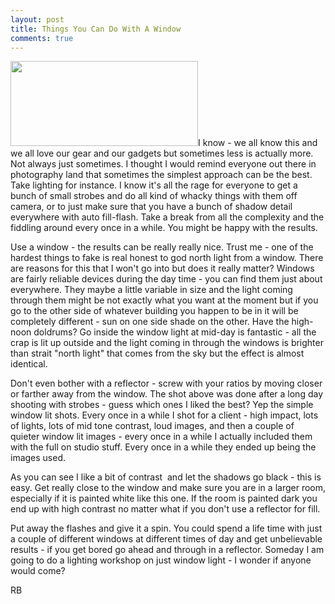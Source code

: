 ```yaml
---
layout: post
title: Things You Can Do With A Window
comments: true
---
```

<a rel="prettyPhoto" href="http://photo.rwboyer.com/wp-content/uploads/2010/08/2002-006-07.jpg"><img class="alignleft size-medium wp-image-2146" title="2002-006-07" src="http://photo.rwboyer.com/wp-content/uploads/2010/08/2002-006-07-300x136.jpg" alt="" width="300" height="136" /></a>I know - we all know this and we all love our gear and our gadgets but sometimes less is actually more. Not always just sometimes. I thought I would remind everyone out there in photography land that sometimes the simplest approach can be the best. Take lighting for instance. I know it's all the rage for everyone to get a bunch of small strobes and do all kind of whacky things with them off camera, or to just make sure that you have a bunch of shadow detail everywhere with auto fill-flash. Take a break from all the complexity and the fiddling around every once in a while. You might be happy with the results.

Use a window - the results can be really really nice. Trust me - one of the hardest things to fake is real honest to god north light from a window. There are reasons for this that I won't go into but does it really matter? Windows are fairly reliable devices during the day time - you can find them just about everywhere. They maybe a little variable in size and the light coming through them might be not exactly what you want at the moment but if you go to the other side of whatever building you happen to be in it will be completely different - sun on one side shade on the other. Have the high-noon doldrums? Go inside the window light at mid-day is fantastic - all the crap is lit up outside and the light coming in through the windows is brighter than strait "north light" that comes from the sky but the effect is almost identical.

Don't even bother with a reflector - screw with your ratios by moving closer or farther away from the window. The shot above was done after a long day shooting with strobes - guess which ones I liked the best? Yep the simple window lit shots. Every once in a while I shot for a client - high impact, lots of lights, lots of mid tone contrast, loud images, and then a couple of quieter window lit images - every once in a while I actually included them with the full on studio stuff. Every once in a while they ended up being the images used.

As you can see I like a bit of contrast  and let the shadows go black - this is easy. Get really close to the window and make sure you are in a larger room, especially if it is painted white like this one. If the room is painted dark you end up with high contrast no matter what if you don't use a reflector for fill.

Put away the flashes and give it a spin. You could spend a life time with just a couple of different windows at different times of day and get unbelievable results - if you get bored go ahead and through in a reflector. Someday I am going to do a lighting workshop on just window light - I wonder if anyone would come?

RB